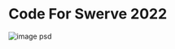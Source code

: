 # Code For Swerve 2022

![image psd](https://user-images.githubusercontent.com/71329836/147782202-24fca6a7-7c7f-45de-82cd-3dba1dd68188.png)
